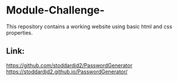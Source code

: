 # Module-Challenge-
This repository contains a working website using basic html and css properties.

## Link:
https://github.com/stoddardjd2/PasswordGenerator
https://stoddardjd2.github.io/PasswordGenerator/
